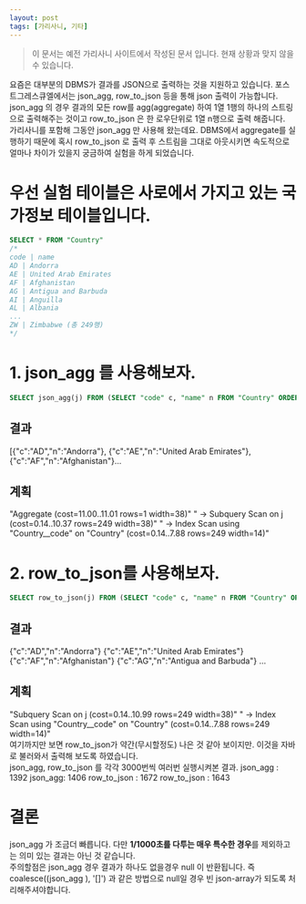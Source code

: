```yaml
---
layout: post
tags: [가리사니, 기타]
---
```


> 이 문서는 예전 가리사니 사이트에서 작성된 문서 입니다.
현재 상황과 맞지 않을 수 있습니다.


요즘은 대부분의 DBMS가 결과를 JSON으로 출력하는 것을 지원하고 있습니다.
포스트그레스큐엘에서는 json_agg, row_to_json 등을 통해 json 출력이 가능합니다.
\
json_agg 의 경우 결과의 모든 row를 agg(aggregate) 하여 1열 1행의 하나의 스트링으로 출력해주는 것이고 row_to_json 은 한 로우단위로 1열 n행으로 출력 해줍니다.
\
가리사니를 포함해 그동안 json_agg 만 사용해 왔는데요. DBMS에서 aggregate를 실행하기 때문에 혹시 row_to_json 로 출력 후 스트림을 그대로 아웃시키면 속도적으로 얼마나 차이가 있을지 궁금하여 실험을 하게 되었습니다.

# 우선 실험 테이블은 사로에서 가지고 있는 국가정보 테이블입니다.
``` sql
SELECT * FROM "Country"
/*
code | name
AD | Andorra
AE | United Arab Emirates
AF | Afghanistan
AG | Antigua and Barbuda
AI | Anguilla
AL | Albania
...
ZW | Zimbabwe (총 249행)
*/
```
# 1. json_agg 를 사용해보자.
``` sql
SELECT json_agg(j) FROM (SELECT "code" c, "name" n FROM "Country" ORDER BY c) j
```
## 결과
[{"c":"AD","n":"Andorra"},
 {"c":"AE","n":"United Arab Emirates"},
 {"c":"AF","n":"Afghanistan"}...
## 계획
"Aggregate  (cost=11.00..11.01 rows=1 width=38)"
"  ->  Subquery Scan on j  (cost=0.14..10.37 rows=249 width=38)"
"        ->  Index Scan using "Country__code" on "Country"  (cost=0.14..7.88 rows=249 width=14)"

# 2. row_to_json를 사용해보자.
``` sql
SELECT row_to_json(j) FROM (SELECT "code" c, "name" n FROM "Country" ORDER BY c) j
```
## 결과
{"c":"AD","n":"Andorra"}
{"c":"AE","n":"United Arab Emirates"}
{"c":"AF","n":"Afghanistan"}
{"c":"AG","n":"Antigua and Barbuda"}
...
## 계획
"Subquery Scan on j  (cost=0.14..10.99 rows=249 width=38)"
"  ->  Index Scan using "Country__code" on "Country"  (cost=0.14..7.88 rows=249 width=14)"
\
여기까지만 보면 row_to_json가 약간(무시할정도) 나은 것 같아 보이지만. 이것을 자바로 불러와서 출력해 보도록 하였습니다.
\
json_agg, row_to_json 를 각각 3000번씩 여러번 실행시켜본 결과.
json_agg : 1392
json_agg: 1406
row_to_json  : 1672
row_to_json  : 1643

# 결론
json_agg 가 조금더 빠릅니다.
다만 **1/1000초를 다투는 매우 특수한 경우**를 제외하고는 의미 있는 결과는 아닌 것 같습니다.
\
주의할점은 json_agg 경우 결과가 하나도 없을경우 null 이 반환됩니다.
즉 coalesce((json_agg ), '[]') 과 같은 방법으로 null일 경우 빈 json-array가 되도록 처리해주셔야합니다.